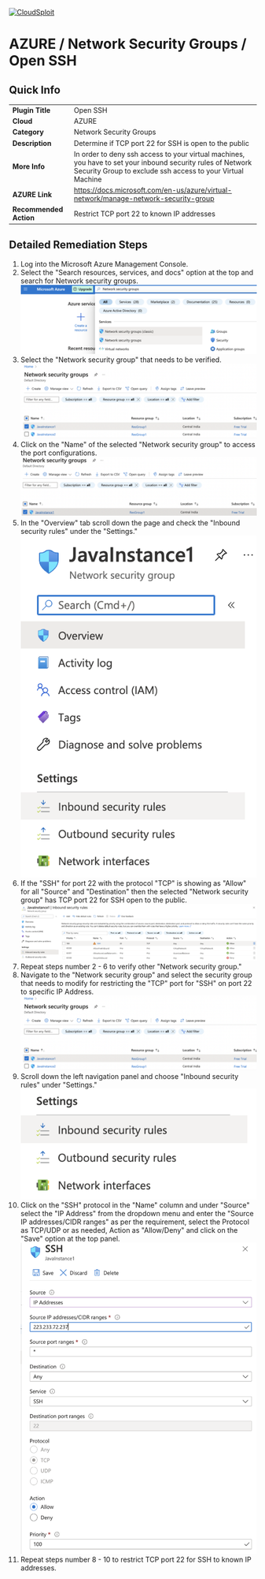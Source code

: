 [![CloudSploit](https://cloudsploit.com/img/logo-new-big-text-100.png "CloudSploit")](https://cloudsploit.com)

# AZURE / Network Security Groups / Open SSH

## Quick Info

| | |
|-|-|
| **Plugin Title** | Open SSH |
| **Cloud** | AZURE |
| **Category** | Network Security Groups |
| **Description** | Determine if TCP port 22 for SSH is open to the public |
| **More Info** | In order to deny ssh access to your virtual machines, you have to set your inbound security rules of Network Security Group to exclude ssh access to your Virtual Machine |
| **AZURE Link** | https://docs.microsoft.com/en-us/azure/virtual-network/manage-network-security-group |
| **Recommended Action** | Restrict TCP port 22 to known IP addresses |

## Detailed Remediation Steps


1. Log into the Microsoft Azure Management Console.
2. Select the "Search resources, services, and docs" option at the top and search for Network security groups. </br> <img src="/resources/azure/networksecuritygroups/open-ssh/step2.png"/>
3. Select the "Network security group" that needs to be verified. </br> <img src="/resources/azure/networksecuritygroups/open-ssh/step3.png"/>
4. Click on the "Name" of the selected "Network security group" to access the port configurations. </br> <img src="/resources/azure/networksecuritygroups/open-ssh/step4.png"/>
5. In the "Overview" tab scroll down the page and check the "Inbound security rules" under the "Settings." </br> <img src="/resources/azure/networksecuritygroups/open-ssh/step5.png"/>
6. If the "SSH" for port 22 with the protocol "TCP" is showing as "Allow" for all "Source" and "Destination" then the selected  "Network security group" has TCP port 22 for SSH open to the public. </br> <img src="/resources/azure/networksecuritygroups/open-ssh/step6.png"/>
7. Repeat steps number 2 - 6 to verify other "Network security group." </br>
8. Navigate to the "Network security group" and select the security group that needs to modify for restricting the "TCP" port for "SSH" on port 22 to specific IP Address.</br> <img src="/resources/azure/networksecuritygroups/open-ssh/step8.png"/>
9. Scroll down the left navigation panel and choose "Inbound security rules" under "Settings."</br> <img src="/resources/azure/networksecuritygroups/open-ssh/step9.png"/>
10. Click on the "SSH" protocol in the "Name" column and under "Source" select the "IP Address" from the dropdown menu and enter the "Source IP addresses/CIDR ranges" as per the requirement, select the Protocol as TCP/UDP or as needed, Action as "Allow/Deny" and click on the "Save" option at the top panel. </br> <img src="/resources/azure/networksecuritygroups/open-ssh/step10.png"/>
11. Repeat steps number 8 - 10 to restrict TCP port 22 for SSH to known IP addresses.</br>

